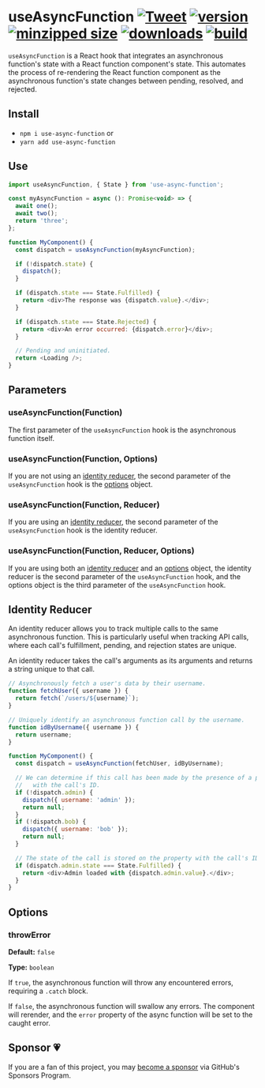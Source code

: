 # useAsyncFunction [![Tweet](https://img.shields.io/twitter/url/http/shields.io.svg?style=social)](https://twitter.com/intent/tweet?text=useAsyncFunction%20integrates%20your%20asynchronous%20function%20state%20with%20a%20React%20component's%20local%20state.&url=https://github.com/CharlesStover/use-async-function&via=CharlesStover&hashtags=react,reactjs,javascript,typescript,webdev,webdevelopment) [![version](https://img.shields.io/npm/v/use-async-function.svg)](https://www.npmjs.com/package/use-async-function) [![minzipped size](https://img.shields.io/bundlephobia/minzip/use-async-function.svg)](https://www.npmjs.com/package/use-async-function) [![downloads](https://img.shields.io/npm/dt/use-async-function.svg)](https://www.npmjs.com/package/use-async-function) [![build](https://api.travis-ci.com/CharlesStover/use-async-function.svg)](https://travis-ci.com/CharlesStover/use-async-function/)

`useAsyncFunction` is a React hook that integrates an asynchronous function's
state with a React function component's state. This automates the process of
re-rendering the React function component as the asynchronous function's state
changes between pending, resolved, and rejected.

## Install

- `npm i use-async-function` or
- `yarn add use-async-function`

## Use

```javascript
import useAsyncFunction, { State } from 'use-async-function';

const myAsyncFunction = async (): Promise<void> => {
  await one();
  await two();
  return 'three';
};

function MyComponent() {
  const dispatch = useAsyncFunction(myAsyncFunction);

  if (!dispatch.state) {
    dispatch();
  }

  if (dispatch.state === State.Fulfilled) {
    return <div>The response was {dispatch.value}.</div>;
  }

  if (dispatch.state === State.Rejected) {
    return <div>An error occurred: {dispatch.error}</div>;
  }

  // Pending and uninitiated.
  return <Loading />;
}
```

## Parameters

### useAsyncFunction(Function)

The first parameter of the `useAsyncFunction` hook is the asynchronous function
itself.

### useAsyncFunction(Function, Options)

If you are not using an [identity reducer](#identity-reducer), the second
parameter of the `useAsyncFunction` hook is the [options](#options) object.

### useAsyncFunction(Function, Reducer)

If you are using an [identity reducer](#identity-reducer), the second parameter
of the `useAsyncFunction` hook is the identity reducer.

### useAsyncFunction(Function, Reducer, Options)

If you are using both an [identity reducer](#identity-reducer) and an
[options](#options) object, the identity reducer is the second parameter of the
`useAsyncFunction` hook, and the options object is the third parameter of the
`useAsyncFunction` hook.

## Identity Reducer

An identity reducer allows you to track multiple calls to the same asynchronous
function. This is particularly useful when tracking API calls, where each call's
fulfillment, pending, and rejection states are unique.

An identity reducer takes the call's arguments as its arguments and returns a
string unique to that call.

```javascript
// Asynchronously fetch a user's data by their username.
function fetchUser({ username }) {
  return fetch(`/users/${username}`);
}

// Uniquely identify an asynchronous function call by the username.
function idByUsername({ username }) {
  return username;
}

function MyComponent() {
  const dispatch = useAsyncFunction(fetchUser, idByUsername);

  // We can determine if this call has been made by the presence of a property
  //   with the call's ID.
  if (!dispatch.admin) {
    dispatch({ username: 'admin' });
    return null;
  }
  if (!dispatch.bob) {
    dispatch({ username: 'bob' });
    return null;
  }

  // The state of the call is stored on the property with the call's ID.
  if (dispatch.admin.state === State.Fulfilled) {
    return <div>Admin loaded with {dispatch.admin.value}.</div>;
  }
}
```

## Options

### throwError

**Default:** `false`

**Type:** `boolean`

If `true`, the asynchronous function will throw any encountered errors,
requiring a `.catch` block.

If `false`, the asynchronous function will swallow any errors. The component
will rerender, and the `error` property of the async function will be set to the
caught error.

## Sponsor 💗

If you are a fan of this project, you may
[become a sponsor](https://github.com/sponsors/CharlesStover)
via GitHub's Sponsors Program.
